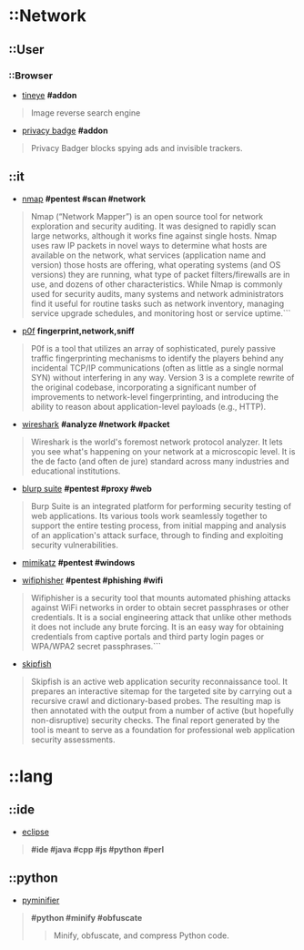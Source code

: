 # ::Network
## ::User
### ::Browser
+ [tineye](https://www.tineye.com)
__#addon__

> Image reverse search engine

+ [privacy badge](https://www.eff.org/privacybadger)
__#addon__

> Privacy Badger blocks spying ads and invisible trackers.

## ::it

+ [nmap](https://nmap.org)
__#pentest #scan #network__

> Nmap (“Network Mapper”) is an open source tool for network exploration and security auditing. It was designed to rapidly scan large networks, although it works fine against single hosts. Nmap uses raw IP packets in novel ways to determine what hosts are available on the network, what services (application name and version) those hosts are offering, what operating systems (and OS versions) they are running, what type of packet filters/firewalls are in use, and dozens of other characteristics. While Nmap is commonly used for security audits, many systems and network administrators find it useful for routine tasks such as network inventory, managing service upgrade schedules, and monitoring host or service uptime.```

+ [p0f](http://lcamtuf.coredump.cx/p0f3/)
__fingerprint,network,sniff__

> P0f is a tool that utilizes an array of sophisticated, purely passive traffic fingerprinting mechanisms to identify the players behind any incidental TCP/IP communications (often as little as a single normal SYN) without interfering in any way. Version 3 is a complete rewrite of the original codebase, incorporating a significant number of improvements to network-level fingerprinting, and introducing the ability to reason about application-level payloads (e.g., HTTP).

+ [wireshark](https://www.wireshark.org/download.html)
__#analyze #network #packet__

> Wireshark is the world's foremost network protocol analyzer. It lets you see what's happening on your network at a microscopic level. It is the de facto (and often de jure) standard across many industries and educational institutions.

+ [blurp suite](https://portswigger.net/burp/)
__#pentest #proxy #web__

> Burp Suite is an integrated platform for performing security testing of web applications. Its various tools work seamlessly together to support the entire testing process, from initial mapping and analysis of an application's attack surface, through to finding and exploiting security vulnerabilities.

+ [mimikatz](http://blog.gentilkiwi.com/mimikatz)
__#pentest #windows__

+ [wifiphisher](https://github.com/sophron/wifiphisher)
__#pentest #phishing #wifi__

> Wifiphisher is a security tool that mounts automated phishing attacks against WiFi networks in order to obtain secret passphrases or other credentials. It is a social engineering attack that unlike other methods it does not include any brute forcing. It is an easy way for obtaining credentials from captive portals and third party login pages or WPA/WPA2 secret passphrases.```

+ [skipfish](https://code.google.com/archive/p/skipfish/)

> Skipfish is an active web application security reconnaissance tool. It prepares an interactive sitemap for the targeted site by carrying out a recursive crawl and dictionary-based probes. The resulting map is then annotated with the output from a number of active (but hopefully non-disruptive) security checks. The final report generated by the tool is meant to serve as a foundation for professional web application security assessments.

# ::lang
## ::ide
+ [eclipse](https://eclipse.org)
>__#ide #java #cpp #js #python #perl__
## ::python
+ [pyminifier](https://liftoff.github.io/pyminifier/)
>__#python #minify #obfuscate__
>> Minify, obfuscate, and compress Python code.
